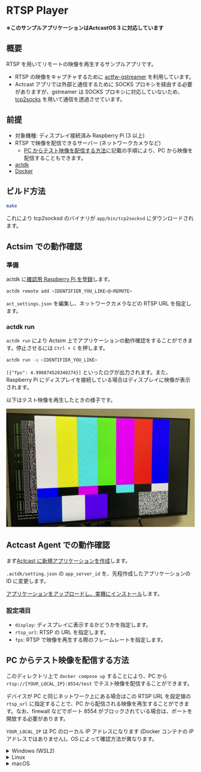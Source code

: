 # RTSP Player

**※このサンプルアプリケーションはActcastOS 3 に対応しています**

## 概要

RTSP を用いてリモートの映像を再生するサンプルアプリです。

- RTSP の映像をキャプチャするために [actfw-gstreamer](https://pypi.org/project/actfw-gstreamer/) を利用しています。
- Actcast アプリでは外部と通信するために SOCKS プロキシを経由する必要がありますが、gstreamer は SOCKS プロキシに対応していないため、[tcp2socks](https://github.com/Idein/tcp2socks) を用いて通信を透過させています。

## 前提

- 対象機種: ディスプレイ接続済み Raspberry Pi (3 以上)
- RTSP で映像を配信できるサーバー (ネットワークカメラなど)
  - [PC からテスト映像を配信する方法](#pc-からテスト映像を配信する方法)に記載の手順により、PC から映像を配信することもできます。
- [actdk](https://actcast.io/docs/ja/ForVendor/ApplicationDevelopment/GettingStarted/ActDK/)
- [Docker](https://www.docker.com/)

## ビルド方法

```bash
make
```

これにより tcp2socksd のバイナリが `app/bin/tcp2socksd` にダウンロードされます。

## Actsim での動作確認

### 準備

actdk に[確認用 Raspberry Pi を登録](https://actcast.io/docs/ja/ForVendor/ApplicationDevelopment/GettingStarted/TestInLocalDevice/#%e7%a2%ba%e8%aa%8d%e7%94%a8-raspberry-pi-%e3%81%ae%e7%99%bb%e9%8c%b2)します。

```bash
actdk remote add <IDENTIFIER_YOU_LIKE>@<REMOTE>
```

`act_settings.json` を編集し、ネットワークカメラなどの RTSP URL を指定します。

### actdk run

`actdk run` により Actsim 上でアプリケーションの動作確認をすることができます。停止させるには `Ctrl + C` を押します。

```bash
actdk run -a <IDENTIFIER_YOU_LIKE>
```

`[{"fps": 4.998874520340274}]` といったログが出力されます。また、Raspberry Pi にディスプレイを接続している場合はディスプレイに映像が表示されます。

以下はテスト映像を再生したときの様子です。

![テスト映像を再生したとき](./test/rtsp-player.jpeg)

## Actcast Agent での動作確認

まず[Actcast に新規アプリケーションを作成](https://actcast.io/docs/ja/ForVendor/ApplicationDevelopment/GettingStarted/CreateProject/)します。

`.actdk/setting.json` の `app_server_id` を、先程作成したアプリケーションの ID に変更します。

[アプリケーションをアップロードし、実機にインストール](https://actcast.io/docs/ja/ForVendor/ApplicationDevelopment/GettingStarted/TestViaActcast/)します。

### 設定項目

- `display`: ディスプレイに表示するかどうかを指定します。
- `rtsp_url`: RTSP の URL を指定します。
- `fps`: RTSP で映像を再生する際のフレームレートを指定します。

## PC からテスト映像を配信する方法

このディレクトリ上で `docker compose up` することにより、PC から `rtsp://{YOUR_LOCAL_IP}:8554/test` でテスト映像を配信することができます。

デバイスが PC と同じネットワーク上にある場合はこの RTSP URL を設定値の `rtsp_url` に指定することで、PC から配信される映像を再生することができます。なお、firewall などでポート 8554 がブロックされている場合は、ポートを開放する必要があります。

`YOUR_LOCAL_IP` は PC のローカル IP アドレスになります (Docker コンテナの IP アドレスではありません)。OS によって確認方法が異なります。

<details>
<summary>Windows (WSL2)</summary>

1. WSL2 上で `docker compose up` して rtsp 配信を開始しておく
2. PowerShell で 以下を実行して Windows の IP アドレスを拾う

```shell
$ ipconfig
:
:
Wireless LAN adapter Wi-Fi:
   接続固有の DNS サフィックス . . . . .:
   リンクローカル IPv6 アドレス. . . . .: fe80::d4ea:db39:34eb:71a5%7
   IPv4 アドレス . . . . . . . . . . . .: 192.168.11.5
   サブネット マスク . . . . . . . . . .: 255.255.255.0
   デフォルト ゲートウェイ . . . . . . .: 192.168.11.1
```

3. Windows の IP アドレスを RTSP URL に指定する

`rtsp_url` は Windows の IP アドレスを指定します。
以下は `act_settings.json` の例です。

```json
{
  "display": true,
  "rtsp_url": "rtsp://192.168.11.5:8554/test",
  "fps": 5
}
```

ここで指定する IP アドレスは WSL2 の IP アドレスではなく、Windows の IP アドレスであることに注意してください。

4. PowerShell を 管理者権限で実行して以下のスクリプトを実行する

以下は firewall の設定、および Windows への通信を WSL2 に中継するための設定になります。

```powershell
# 出典: https://qiita.com/k_tomo/items/82234030e712c44c2e40

# 現在のユーザーが管理者権限を持っていない場合に、スクリプトを管理者権限で再実行するための処理です。
if (!([Security.Principal.WindowsPrincipal][Security.Principal.WindowsIdentity]::GetCurrent()).IsInRole("Administrators")) { Start-Process powershell.exe "-File `"$PSCommandPath`"" -Verb RunAs; exit }

# WSL 2 インスタンスの IP アドレスを取得します。
# bash.exe を使って、ip r コマンドを実行し、結果から IP アドレスを抽出します。
# IP アドレスが取得できない場合、スクリプトは終了します。
# IP アドレスのうち 'XXX.XXX.XXX.1' を除く
$ip = bash.exe -c "ip addr show | grep -oP '(?<=inet\s)\d+\.\d+\.\d+\.\d+' | grep -v '\.1$'"
if( ! $ip ){
echo "The Script Exited, the ip address of WSL 2 cannot be found";
exit;
}

# 通信を許可するポート番号のリストを指定します。
# このスクリプトでは、8554, 554 の 2 つのポートを指定しています。
$ports=@(8554,554);
$ports_a = $ports -join ",";

# 以前に作成されたファイアウォールの例外ルールを削除します。
iex "Remove-NetFireWallRule -DisplayName 'WSL 2 Firewall Unlock' ";

# New-NetFireWallRule コマンドを使用して、指定したポート番号に対するインバウンドおよびアウトバウンドのファイアウォール例外ルールを作成します。
iex "New-NetFireWallRule -DisplayName 'WSL 2 Firewall Unlock' -Direction Outbound -LocalPort $ports_a -Action Allow -Protocol TCP";
iex "New-NetFireWallRule -DisplayName 'WSL 2 Firewall Unlock' -Direction Inbound -LocalPort $ports_a -Action Allow -Protocol TCP";

# netsh interface portproxy コマンドを使用して、ポートプロキシの設定を行います。
# 指定したポート番号に対して、IP アドレスを介しての接続を許可します。
for( $i = 0; $i -lt $ports.length; $i++ ){
  $port = $ports[$i];
iex "netsh interface portproxy add v4tov4 listenport=$port listenaddress=* connectport=$port connectaddress=$ip";
}

# 作成されたポートプロキシの設定を表示します。
iex "netsh interface portproxy show v4tov4";
```

最後に以下のようなログが出力されれば設定完了です。

```shell
ipv4 をリッスンする:         ipv4 に接続する:

Address         Port        Address         Port
--------------- ----------  --------------- ----------
*               8554        172.20.86.32    8554
*               554         172.20.86.32    554
```

</details>

<details>
<summary>Linux</summary>

以下のコマンドでローカル IP アドレスを確認することができます。

```shell
ip addr show | grep -oP '(?<=inet\s)\d+\.\d+\.\d+\.\d+' | grep -v '\.1$'
```

</details>

<details>
<summary>macOS</summary>

以下の手順でローカル IP アドレスを確認することができます。

1. 「システム環境設定」を開く
1. 「ネットワーク」を選択
1. 「Wi-Fi」(あるいは確認したいネットワーク接続名) を選択
1. 「詳細...」ボタンを押下
1. 「TCP/IP」を選択
1. 「IPv4 アドレス」欄を確認
</details>

